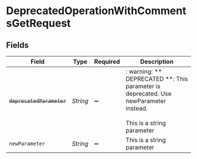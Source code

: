 # DeprecatedOperationWithCommentsGetRequest


## Fields

| Field                                                                                                            | Type                                                                                                             | Required                                                                                                         | Description                                                                                                      |
| ---------------------------------------------------------------------------------------------------------------- | ---------------------------------------------------------------------------------------------------------------- | ---------------------------------------------------------------------------------------------------------------- | ---------------------------------------------------------------------------------------------------------------- |
| ~~`deprecatedParameter`~~                                                                                        | *String*                                                                                                         | :heavy_minus_sign:                                                                                               | : warning: ** DEPRECATED **: This parameter is deprecated. Use newParameter instead.<br/><br/>This is a string parameter |
| `newParameter`                                                                                                   | *String*                                                                                                         | :heavy_minus_sign:                                                                                               | This is a string parameter                                                                                       |